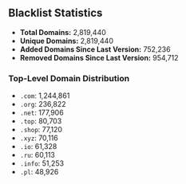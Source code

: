 ## Blacklist Statistics

- **Total Domains:** 2,819,440
- **Unique Domains:** 2,819,440
- **Added Domains Since Last Version:** 752,236
- **Removed Domains Since Last Version:** 954,712

### Top-Level Domain Distribution

-  `.com`: 1,244,861
-  `.org`: 236,822
-  `.net`: 177,906
-  `.top`: 80,703
-  `.shop`: 77,120
-  `.xyz`: 70,116
-  `.io`: 61,328
-  `.ru`: 60,113
-  `.info`: 51,253
-  `.pl`: 48,926
